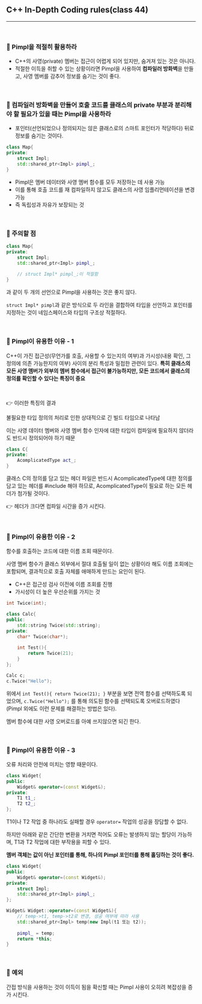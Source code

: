 ## C++ In-Depth Coding rules(class 44)

***

<br>

### :pushpin: Pimpl을 적절히 활용하라

- C++의 사영(private) 멤버는 접근이 어렵게 되어 있지만, 숨겨져 있는 것은 아니다.
- 적절한 이득을 취할 수 있는 상황이라면 Pimpl을 사용하여 **컴파일러 방화벽**을 만들고, 사영 멤버를 감추어 정보를 숨기는 것이 좋다.

<br>



### :pushpin: 컴파일러 방화벽을 만들어 호출 코드를 클래스의 private 부분과 분리해야 할 필요가 있을 때는 Pimpl을 사용하라

- 포인터(선언되었으나 정의되지는 않은 클래스로의 스마트 포인터가 적당하다) 뒤로 정보를 숨기는 것이다.

```c++
class Map{
private:
    struct Impl;
    std::shared_ptr<Impl> pimpl_;
}
```

- Pimpl은 멤버 데이터와 사영 멤버 함수를 모두 저장하는 데 사용 가능
- 이를 통해 호출 코드를 재 컴파일하지 않고도 클래스의 사영 임플리먼테이션을 변경 가능
- 즉 독립성과 자유가 보장되는 것

<br>



### :pushpin: 주의할 점

```c++
class Map{
private:
    struct Impl;
    std::shared_ptr<Impl> pimpl_;
    
    // struct Impl* pimpl_;이 적절함
}
```

과 같이 두 개의 선언으로 Pimpl을 사용하는 것은 좋지 않다.

```struct Impl* pimpl```과 같은 방식으로 두 라인을 결합하여 타입을 선언하고 포인터를 지정하는 것이 네임스페이스와 타입의 구조상 적절하다.



<br>

### :pushpin: Pimpl이 유용한 이유 - 1

C++이 가진 접근성(무언가를 호출, 사용할 수 있는지의 여부)과 가시성(내용 확인, 그 정의에 의존 가능한지의 여부) 사이의 분리 특성과 밀접한 관련이 있다. **특히 클래스의 모든 사영 멤버가 외부의 멤버 함수에서 접근이 불가능하지만, 모든 코드에서 클래스의 정의를 확인할 수 있다는 특징이 중요**

<br>

:point_right: 이러한 특징의 결과

불필요한 타입 정의의 처리로 인한 상대적으로 긴 빌드 타임으로 나타남

이는 사영 데이터 멤버와 사영 멤버 함수 인자에 대한 타입이 컴파일에 필요하지 않더라도 반드시 정의되어야 하기 때문

```c++
class C{
private:
    AcomplicatedType act_;
}
```

클래스 C의 정의를 담고 있는 헤더 파일은 반드시 AcomplicatedType에 대한 정의를 담고 있는 헤더를 \#include 해야 하므로, AcomplicatedType이 필요로 하는 모든 헤더가 첨가될 것이다.

:point_right: 헤더가 크다면 컴파일 시간을 증가 시킨다.

<br>

### :pushpin: Pimpl이 유용한 이유 - 2

함수를 호출하는 코드에 대한 이름 조회 때문이다.

사영 멤버 함수가 클래스 외부에서 절대 호출될 일이 없는 상황이라 해도 이름 조회에는 포함되며, 결과적으로 호출 자체를 애매하게 만드는 요인이 된다.

- C++은 접근성 검사 이전에 이름 조회를 진행
- 가시성이 더 높은 우선순위를 가지는 것

```c++
int Twice(int);

class Calc{
public:
    std::string Twice(std::string);
private:
    char* Twice(char*);
    
    int Test(){
        return Twice(21);
    }
};

Calc c;
c.Twice("Hello");
```

위에서 ```int Test(){ return Twice(21); }``` 부분을 보면 전역 함수를 선택하도록 되었으며, ```c.Twice("Hello");``` 를 통해 의도된 함수를 선택되도록 오버로드하였다(Pimpl 외에도 이런 문제를 해결하는 방법은 있다).

멤버 함수에 대한 사영 오버로드를 아예 쓰지않으면 되긴 한다.

<br>



### :pushpin: Pimpl이 유용한 이유 - 3

오류 처리와 안전에 미치는 영향 때문이다.

```c++
class Widget{
public:
    Widget& operator=(const Widget&);
private:
    T1 t1_;
    T2 t2_;
};
```

T1이나 T2 작업 중 하나라도 실패할 경우 ```operator=``` 작업의 성공을 장담할 수 없다.

하지만 아래와 같은 간단한 변환을 거치면 적어도 오류는 발생하지 않는 할당이 가능하며, T1과 T2 작업에 대한 부작용을 피할 수 있다.

**멤버 객체는 값이 아닌 포인터를 통해, 하나의 Pimpl 포인터를 통해 홀딩하는 것이 좋다.**

```c++
class Widget{
public:
    Widget& operator=(const Widget&);
private:
    struct Impl;
    std::shared_ptr<Impl> pimpl_;
};

Widget& Widget::operator=(const Widget&){
    // temp->t1, temp->t2로 변경, 성공 여부에 따라 사용
    std::shared_ptr<Impl> temp(new Impl(t1 또는 t2));
    
    pimpl_ = temp;
    return *this;
}
```



<br>



### :pushpin: 예외

간접 방식을 사용하는 것이 이득이 됨을 확신할 때는 Pimpl 사용이 오히려 복잡성을 증가 시킨다.
